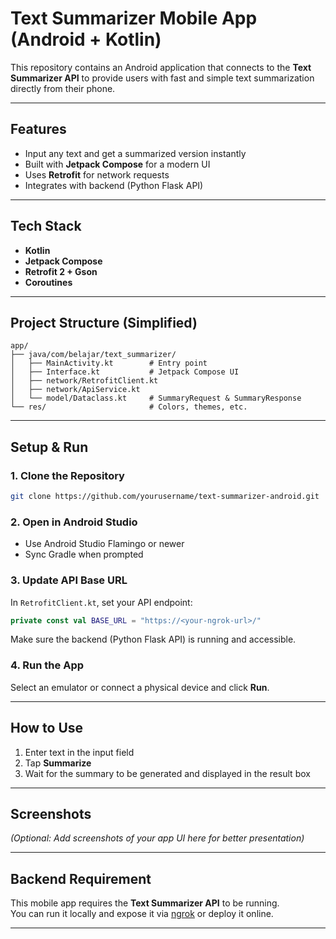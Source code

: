 
# Text Summarizer Mobile App (Android + Kotlin)

This repository contains an Android application that connects to the **Text Summarizer API** to provide users with fast and simple text summarization directly from their phone.

---

## Features
- Input any text and get a summarized version instantly
- Built with **Jetpack Compose** for a modern UI
- Uses **Retrofit** for network requests
- Integrates with backend (Python Flask API)

---

## Tech Stack
- **Kotlin**
- **Jetpack Compose**
- **Retrofit 2 + Gson**
- **Coroutines**

---

## Project Structure (Simplified)
```
app/
├── java/com/belajar/text_summarizer/
│   ├── MainActivity.kt        # Entry point
│   ├── Interface.kt           # Jetpack Compose UI
│   ├── network/RetrofitClient.kt
│   ├── network/ApiService.kt
│   └── model/Dataclass.kt     # SummaryRequest & SummaryResponse
└── res/                       # Colors, themes, etc.
```

---

## Setup & Run

### 1. Clone the Repository
```bash
git clone https://github.com/yourusername/text-summarizer-android.git
```

### 2. Open in Android Studio
- Use Android Studio Flamingo or newer  
- Sync Gradle when prompted

### 3. Update API Base URL
In `RetrofitClient.kt`, set your API endpoint:
```kotlin
private const val BASE_URL = "https://<your-ngrok-url>/"
```

Make sure the backend (Python Flask API) is running and accessible.

### 4. Run the App
Select an emulator or connect a physical device and click **Run**.

---

## How to Use
1. Enter text in the input field
2. Tap **Summarize**
3. Wait for the summary to be generated and displayed in the result box

---

## Screenshots
*(Optional: Add screenshots of your app UI here for better presentation)*

---

## Backend Requirement
This mobile app requires the **Text Summarizer API** to be running.  
You can run it locally and expose it via [ngrok](https://ngrok.com) or deploy it online.

---
